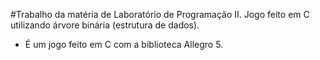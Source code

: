 #Trabalho da matéria de Laboratório de Programação II.
Jogo feito em C utilizando árvore binária (estrutura de dados).
- É um jogo feito em C com a biblioteca Allegro 5.

